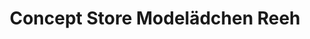 ---
title: "Concept Store Modelädchen Reeh"
url: /herborn/concept-store-modelaedchen-reeh/
shop: Kleidung
---